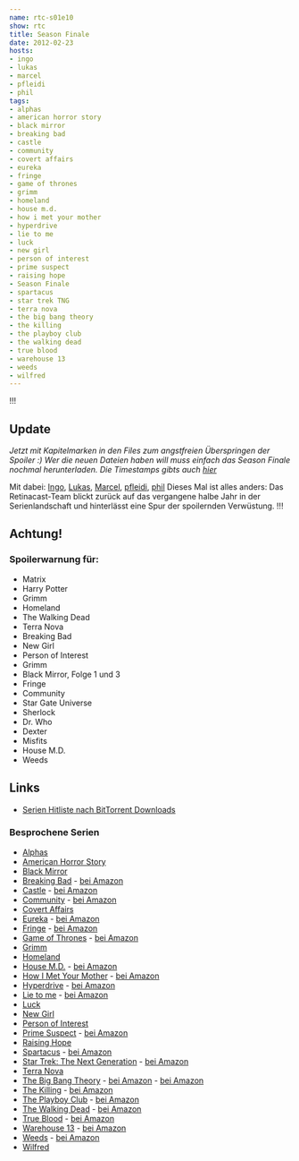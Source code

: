 ```yaml
---
name: rtc-s01e10
show: rtc
title: Season Finale
date: 2012-02-23
hosts:
- ingo
- lukas
- marcel
- pfleidi
- phil
tags:
- alphas
- american horror story
- black mirror
- breaking bad
- castle
- community
- covert affairs
- eureka
- fringe
- game of thrones
- grimm
- homeland
- house m.d.
- how i met your mother
- hyperdrive
- lie to me
- luck
- new girl
- person of interest
- prime suspect
- raising hope
- Season Finale
- spartacus
- star trek TNG
- terra nova
- the big bang theory
- the killing
- the playboy club
- the walking dead
- true blood
- warehouse 13
- weeds
- wilfred
---
```

!!!

## Update

_Jetzt mit Kapitelmarken in den Files zum angstfreien Überspringen der Spoiler :) Wer die neuen Dateien haben will muss einfach das Season Finale nochmal herunterladen. Die Timestamps gibts auch [hier](http://cl.ly/FM9g)_

Mit dabei: [Ingo](http://twitter.com/ingoebel), [Lukas](http://twitter.com/blubser), [Marcel](http://twitter.com/xartas), [pfleidi](http://twitter.com/pfleidi), [phil](http://twitter.com/philgrooves) Dieses Mal ist alles anders: Das Retinacast-Team blickt zurück auf das vergangene halbe Jahr in der Serienlandschaft und hinterlässt eine Spur der spoilernden Verwüstung.
!!!

## Achtung!

### Spoilerwarnung für:

- Matrix
- Harry Potter
- Grimm
- Homeland
- The Walking Dead
- Terra Nova
- Breaking Bad
- New Girl
- Person of Interest
- Grimm
- Black Mirror, Folge 1 und 3
- Fringe
- Community
- Star Gate Universe
- Sherlock
- Dr. Who
- Dexter
- Misfits
- House M.D.
- Weeds

## Links

- [Serien Hitliste nach BitTorrent Downloads](http://torrentfreak.com/top-10-most-pirated-tv-shows-of-2011-111216)

### Besprochene Serien

- [Alphas](http://www.imdb.com/title/tt1183865/)
- [American Horror Story](http://www.imdb.com/title/tt1844624/)
- [Black Mirror](http://www.imdb.com/title/tt2085059/)
- [Breaking Bad](http://www.imdb.com/title/tt0903747/) - [bei Amazon](http://www.amazon.de/gp/bestsellers/dvd-de/325097031/)
- [Castle](http://www.imdb.com/title/tt1219024/) - [bei Amazon](http://www.amazon.de/Castle-komplette-erste-Staffel-DVDs/dp/B00377ISA2)
- [Community](http://www.imdb.com/title/tt1439629/) - [bei Amazon](http://www.amazon.de/Community-Complete-Season-Joel-McHale/dp/B00594HH8U)
- [Covert Affairs](http://www.imdb.com/title/tt1495708/)
- [Eureka](http://www.imdb.com/title/tt0796264/) - [bei Amazon](http://www.amazon.de/gp/bestsellers/dvd-de/213906031)
- [Fringe](http://www.imdb.com/title/tt1119644/) - [bei Amazon](http://www.amazon.de/gp/bestsellers/dvd-de/444526031)
- [Game of Thrones](http://www.imdb.com/title/tt0944947/) - [bei Amazon](http://www.amazon.de/Game-Thrones-limitierte-Erstauflage-Fotobuch/dp/B0064MR9HA)
- [Grimm](http://www.imdb.com/title/tt1830617/)
- [Homeland](http://www.imdb.com/title/tt1796960/)
- [House M.D.](http://www.imdb.com/title/tt0412142/) - [bei Amazon](http://amazon.de/gp/bestsellers/dvd-de/213905031)
- [How I Met Your Mother](http://www.imdb.com/title/tt0460649/) - [bei Amazon](http://amazon.de/gp/bestsellers/dvd-de/325195031)
- [Hyperdrive](http://www.imdb.com/title/tt0481449/) - [bei Amazon](http://www.amazon.de/Hyperdrive-Knall-All-Staffel-DVDs/dp/B0013IJ2G6)
- [Lie to me](http://www.imdb.com/title/tt1235099/) - [bei Amazon](http://www.amazon.de/Lie-Me-Season-One-DVDs/dp/B003OGSU4K)
- [Luck](http://www.imdb.com/title/tt1578887/)
- [New Girl](http://www.imdb.com/title/tt1826940/)
- [Person of Interest](http://imdb.com/title/tt1839578/)
- [Prime Suspect](http://www.imdb.com/title/tt1582456/) - [bei Amazon](http://www.amazon.de/Hei%C3%9Fer-Verdacht-Prime-Suspect-Collection/dp/B005D6NDE6)
- [Raising Hope](http://www.imdb.com/title/tt1615919/)
- [Spartacus](http://www.imdb.com/title/tt1758429/) - [bei Amazon](http://www.amazon.de/Spartacus-Gods-Arena-UK/dp/B004JUJNNM)
- [Star Trek: The Next Generation](http://www.imdb.com/title/tt0092455/) - [bei Amazon](http://www.amazon.de/Star-Trek-Generation-komplette-Amazon/dp/B00504DQXO)
- [Terra Nova](http://www.imdb.com/title/tt1641349/)
- [The Big Bang Theory](http://www.imdb.com/title/tt0898266/) - [bei Amazon](http://www.amazon.de/Big-Bang-Theory-komplette-Staffel/dp/B0035J6W6Y) - [bei Amazon](http://amazon.de/Big-Bang-Theory-komplette-Staffel/dp/B0035J6W6Y)
- [The Killing](http://www.imdb.com/title/tt1637727/) - [bei Amazon](http://www.imdb.com/title/tt1637727/)
- [The Playboy Club](http://www.imdb.com/title/tt1797475/) - [bei Amazon](http://www.imdb.com/title/tt1797475/)
- [The Walking Dead](http://www.imdb.com/title/tt1520211/) - [bei Amazon](http://www.amazon.de/gp/feature.html/ref=amb_link_161390967_3?ie=UTF8&docId=1000575123&pf_rd_m=A3JWKAKR8XB7XF&pf_rd_s=top-1&pf_rd_r=D5A54390862F45949DAD&pf_rd_t=301&pf_rd_p=255486247&pf_rd_i=the%20walking%20dead)
- [True Blood](http://www.imdb.com/title/tt0844441/) - [bei Amazon](http://www.amazon.de/True-Blood-komplette-erste-Staffel/dp/B0033T0PKA)
- [Warehouse 13](http://www.imdb.com/title/tt1132290/) - [bei Amazon](http://www.amazon.de/Warehouse-13-Season-One-DVDs/dp/B004XA9SZ6)
- [Weeds](http://www.imdb.com/title/tt0439100/) - [bei Amazon](http://www.amazon.de/Weeds-Kleine-Deals-Nachbarn-Season/dp/B004856Y58)
- [Wilfred](http://www.imdb.com/title/tt1703925/)
